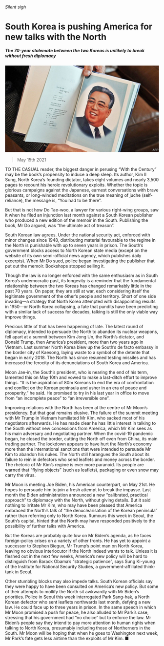 ###### Silent sigh

# South Korea is pushing America for new talks with the North 

##### The 70-year stalemate between the two Koreas is unlikely to break without fresh diplomacy 

![image](images/20210515_ASP004_0.jpg) 

> May 15th 2021 

TO THE CASUAL reader, the biggest danger in perusing “With the Century” may be the book’s propensity to induce a deep sleep. Its author, Kim Il Sung, North Korea’s founding dictator, takes eight volumes and nearly 3,500 pages to recount his heroic revolutionary exploits. Whether the topic is glorious campaigns against the Japanese, earnest conversations with brave peasants, or long-winded meditations on the true meaning of juche  (self-reliance), the message is, “You had to be there”.

But that is not how Do Tae-woo, a lawyer for various right-wing groups, saw it when he filed an injunction last month against a South Korean publisher who produced a new edition of the memoir in the South. Publishing the book, Mr Do argued, was “the ultimate act of treason”.


South Korean law agrees. Under the national security act, enforced with minor changes since 1948, distributing material favourable to the regime in the North is punishable with up to seven years in prison. The South’s government blocks access to North Korean state media (except on the website of its own semi-official news agency, which publishes daily excerpts). When Mr Do sued, police began investigating the publisher that put out the memoir. Bookshops stopped selling it.

Though the law is no longer enforced with the same enthusiasm as in South Korea’s undemocratic past, its longevity is a reminder that the fundamental relationship between the two Koreas has changed remarkably little in the past 70 years. On paper, they are still at war, each considering itself the legitimate government of the other’s people and territory. Short of one side invading—a strategy that North Korea attempted with disappointing results in 1950—or North Korea collapsing, a fate that pundits have been predicting with a similar lack of success for decades, talking is still the only viable way improve things.

Precious little of that has been happening of late. The latest round of diplomacy, intended to persuade the North to abandon its nuclear weapons, fell apart at a summit between Kim Jong Un, the North’s dictator, and Donald Trump, then America’s president, more than two years ago in Vietnam. Last summer North Korea blew up the South’s de facto embassy in the border city of Kaesong, laying waste to a symbol of the detente that began in early 2018. The North has since resumed testing missiles and has increased the ferocity of its denunciations of South Korea and America.

Moon Jae-in, the South’s president, who is nearing the end of his term, lamented this on May 10th and vowed to make a last-ditch effort to improve things. “It is the aspiration of 80m Koreans to end the era of confrontation and conflict on the Korean peninsula and usher in an era of peace and prosperity,” he said. He promised to try in his last year in office to move from “an incomplete peace” to “an irreversible one”.

Improving relations with the North has been at the centre of Mr Moon’s presidency. But that goal remains elusive. The failure of the summit meeting with Mr Trump in Vietnam humiliated Mr Kim, who sacked most of his negotiators afterwards. He has made clear he has little interest in talking to the South without new concessions from America, which Mr Kim sees as his main adversary and negotiating partner. When the covid-19 pandemic began, he closed the border, cutting the North off even from China, its main trading partner. The lockdown appears to have hurt the North’s economy more than the international sanctions that were intended to persuade Mr Kim to abandon his nukes. The North still harangues the South about its failure to rein in defectors who send leaflets and money across the border. The rhetoric of Mr Kim’s regime is ever more paranoid. Its people are warned that “flying objects” (such as leaflets), packaging or even snow may carry the virus.

Mr Moon is meeting Joe Biden, his American counterpart, on May 21st. He hopes to persuade him to join a fresh attempt to break the impasse. Last month the Biden administration announced a new “calibrated, practical approach” to diplomacy with the North, without giving details. But it said nothing to irritate Mr Kim, who may have been pleased that America embraced the North’s talk of “the denuclearisation of the Korean peninsula” rather than referring only to North Korea. Rumours this week in Seoul, the South’s capital, hinted that the North may have responded positively to the possibility of further talks with America.

But the Koreas are probably quite low on Mr Biden’s agenda, as he faces foreign-policy crises on a variety of other fronts. He has yet to appoint a successor to Stephen Biegun, Mr Trump’s point man on North Korea, leaving no obvious interlocutor if the North indeed wants to talk. Unless it is fleshed out in the next few weeks, America’s new policy will be hard to distinguish from Barack Obama’s “strategic patience”, says Sung Ki-young of the Institute for National Security Studies, a government-affiliated think-tank in Seoul.

Other stumbling blocks may also impede talks. South Korean officials say they were happy to have been consulted on America’s new policy. But some of their attempts to mollify the North sit awkwardly with Mr Biden’s priorities. Police in Seoul this week interrogated Park Sang-hak, a North Korean defector who sent leaflets northwards last month, defying a new law. He could face up to three years in prison. In the same speech in which Mr Moon promised a push for peace, he also alluded to Mr Park’s case, stressing that his government had “no choice” but to enforce the law. Mr Biden’s people say they intend to pay more attention to human rights when talking to North Korea, presumably including those of Northerners in the South. Mr Moon will be hoping that when he goes to Washington next week, Mr Park’s fate gets less airtime than the exploits of Mr Kim. ■

